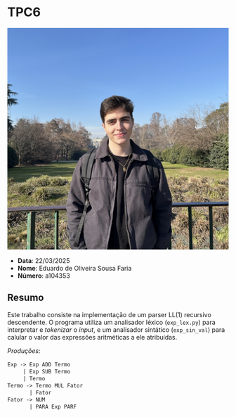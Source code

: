 # TPC6

![foto perfil](../foto_perfil.jpg)

- **Data**: 22/03/2025
- **Nome**: Eduardo de Oliveira Sousa Faria
- **Número**: a104353

## Resumo

Este trabalho consiste na implementação de um parser LL(1) recursivo descendente.
O programa utiliza um analisador léxico (`exp_lex.py`) para interpretar e _tokenizar_ o _input_, e um analisador sintático (`exp_sin_val`) para calular o valor das expressões aritméticas a ele atribuídas.

_Produções_:

```
Exp -> Exp ADD Termo
     | Exp SUB Termo
     | Termo
Termo -> Termo MUL Fator
       | Fator
Fator -> NUM
       | PARA Exp PARF
```
